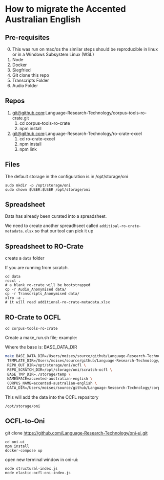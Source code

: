 # How to migrate the Accented Australian English

## Pre-requisites

0. This was run on mac/os the similar steps should be reproducible in linux or in a Windows Subsystem Linux (WSL)
1. Node
2. Docker
3. Siegfried
4. Git clone this repo
5. Transcripts Folder
6. Audio Folder

## Repos

1. git@github.com:Language-Research-Technology/corpus-tools-ro-crate.git
   1. cd corpus-tools-ro-crate
   2. npm install
2. git@github.com:Language-Research-Technology/ro-crate-excel
   1. cd ro-crate-excel
   2. npm install
   3. npm link

## Files

The default storage in the configuration is in /opt/storage/oni

```
sudo mkdir -p /opt/storage/oni
sudo chown $USER:$USER /opt/storage/oni
```

## Spreadsheet

Data has already been curated into a spreadsheet.

We need to create another spreadhseet called `additioal-ro-crate-metadata.xlsx` so that our tool can pick it up

## Spreadsheet to RO-Crate

create a `data` folder

If you are running from scratch. 

```
cd data
rocxl .
# a blank ro-crate will be bootstrapped
cp -r Audio_Anonymised data/
cp -r Transcripts_Anonymised data/
xlro -a .
# it will read additional-ro-crate-metadata.xlsx
```

## RO-Crate to OCFL

```
cd corpus-tools-ro-crate
```
Create a make_run.sh file; example:

Where the base is: BASE_DATA_DIR


```bash
make BASE_DATA_DIR=/Users/moises/source/github/Language-Research-Technology/corpus-tools-accented-australian-english/data \
 TEMPLATE_DIR=/Users/moises/source/github/Language-Research-Technology/corpus-tools-accented-australian-english/data \
 REPO_OUT_DIR=/opt/storage/oni/ocfl \
 REPO_SCRATCH_DIR=/opt/storage/oni/scratch-ocfl \
 BASE_TMP_DIR=./storage/temp \
 NAMESPACE=accented-australian-english \
 CORPUS_NAME=accented-australian-english \
 DATA_DIR=/Users/moises/source/github/Language-Research-Technology/corpus-tools-accented-australian-english/data
 ```

This will add the data into the OCFL repository
```
/opt/storage/oni
```

## OCFL-to-Oni

git clone https://github.com/Language-Research-Technology/oni-ui.git

```
cd oni-ui
npm install
docker-compose up
```

open new terminal window in oni-ui:

```
node structural-index.js
node elastic-ocfl-oni-index.js
```



